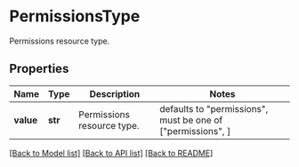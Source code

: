 # PermissionsType

Permissions resource type.

## Properties

| Name      | Type    | Description                | Notes                                                       |
| --------- | ------- | -------------------------- | ----------------------------------------------------------- |
| **value** | **str** | Permissions resource type. | defaults to "permissions", must be one of ["permissions", ] |

[[Back to Model list]](README.md#documentation-for-models) [[Back to API list]](README.md#documentation-for-api-endpoints) [[Back to README]](README.md)
